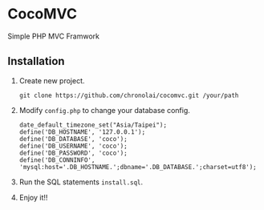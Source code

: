 CocoMVC
=======

Simple PHP MVC Framwork


## Installation

1. Create new project.
	```
	git clone https://github.com/chronolai/cocomvc.git /your/path
	```

2. Modify `config.php` to change your database config.
	```
	date_default_timezone_set("Asia/Taipei");
	define('DB_HOSTNAME', '127.0.0.1');
	define('DB_DATABASE', 'coco');
	define('DB_USERNAME', 'coco');
	define('DB_PASSWORD', 'coco');
	define('DB_CONNINFO', 'mysql:host='.DB_HOSTNAME.';dbname='.DB_DATABASE.';charset=utf8');
	```

3. Run the SQL statements `install.sql`.

4. Enjoy it!!

